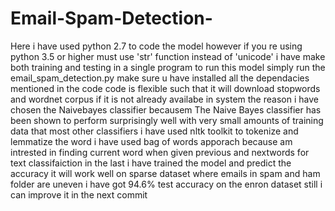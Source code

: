 
# Email-Spam-Detection-
Here i have used python 2.7 to code the model however if you re using python 3.5 or higher must use 'str' function  instead of 'unicode' 
i have make both training and testing in a single program to run this model simply run the email_spam_detection.py 
make sure u have installed all the dependacies mentioned in the code 
code is flexible such that it will download stopwords and wordnet corpus if it is not already availabe in system
the reason i have chosen the Naivebayes classifier becausem The Naive Bayes classifier has been shown to perform surprisingly well with very small amounts of training data that most other classifiers i have used nltk toolkit to tokenize and lemmatize the word i have  used bag of words apporach because am intrested in finding current  word when given previous and nextwords for text classifaiction 
in the last i have trained the model and predict the accuracy it will work well on sparse dataset where emails in spam and ham folder are uneven i have got 94.6% test accuracy on the enron dataset 
still i can improve it in the next commit 
